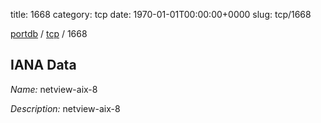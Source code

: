 title: 1668
category: tcp
date: 1970-01-01T00:00:00+0000
slug: tcp/1668

[portdb](/) / [tcp](/category/tcp.html) / 1668


## IANA Data

_Name:_ netview-aix-8

_Description:_ netview-aix-8

